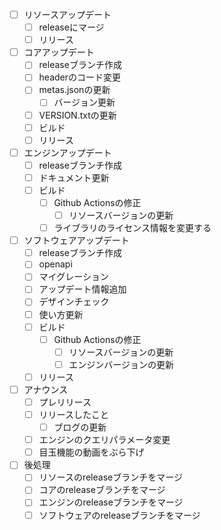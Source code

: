 - [ ] リソースアップデート
  - [ ] releaseにマージ
  - [ ] リリース
- [ ] コアアップデート
  - [ ] releaseブランチ作成
  - [ ] headerのコード変更
  - [ ] metas.jsonの更新
    - [ ] バージョン更新
  - [ ] VERSION.txtの更新
  - [ ] ビルド
  - [ ] リリース
- [ ] エンジンアップデート
  - [ ] releaseブランチ作成
  - [ ] ドキュメント更新
  - [ ] ビルド
    - [ ] Github Actionsの修正
      - [ ] リソースバージョンの更新
    - [ ] ライブラリのライセンス情報を変更する
- [ ] ソフトウェアアップデート
  - [ ] releaseブランチ作成
  - [ ] openapi
  - [ ] マイグレーション
  - [ ] アップデート情報追加
  - [ ] デザインチェック
  - [ ] 使い方更新
  - [ ] ビルド
    - [ ] Github Actionsの修正
      - [ ] リソースバージョンの更新
      - [ ] エンジンバージョンの更新
  - [ ] リリース
- [ ] アナウンス
  - [ ] プレリリース
  - [ ] リリースしたこと
    - [ ] ブログの更新
  - [ ] エンジンのクエリパラメータ変更
  - [ ] 目玉機能の動画をぶら下げ
- [ ] 後処理
  - [ ] リソースのreleaseブランチをマージ
  - [ ] コアのreleaseブランチをマージ
  - [ ] エンジンのreleaseブランチをマージ
  - [ ] ソフトウェアのreleaseブランチをマージ

